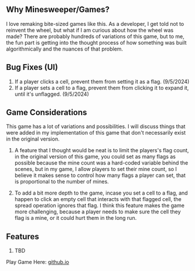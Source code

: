 ## Why Minesweeper/Games?

I love remaking bite-sized games like this. As a developer, I get told not to reinvent the wheel, but what if I am curious about how the wheel was made? There are probably hundreds of variations of this game, but to me, the fun part is getting into the thought process of how something was built algorithmically and the nuances of that problem.

## Bug Fixes (UI)

1. If a player clicks a cell, prevent them from setting it as a flag. (9/5/2024)
2. If a player sets a cell to a flag, prevent them from clicking it to expand it, until it's unflagged. (9/5/2024)

## Game Considerations

This game has a lot of variations and possibilities. I will discuss things that were added in my implementation of this game that don't necessarily exist in the original version.

1. A feature that I thought would be neat is to limit the players's flag count, in the original version of this game, you could set as many flags as possible because the mine count was a hard-coded variable behind the scenes, but in my game, I allow players to set their mine count, so I believe it makes sense to control how many flags a player can set, that is proportional to the number of mines.

2. To add a bit more depth to the game, incase you set a cell to a flag, and happen to click an empty cell that interacts with that flagged cell, the spread operation ignores that flag. I think this feature makes the game more challenging, because a player needs to make sure the cell they flag is a mine, or it could hurt them in the long run.

## Features

1. TBD

Play Game Here: [github.io](https://classbabacar.github.io/minesweeper/)
